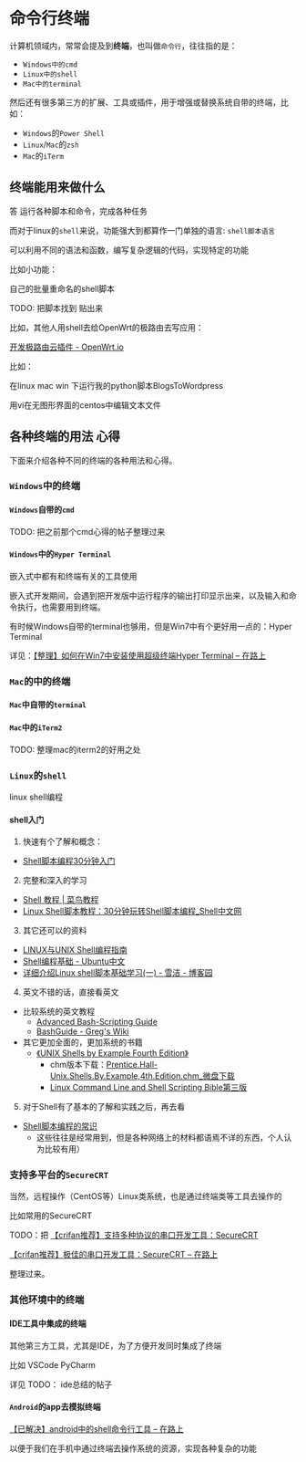# 命令行终端

计算机领域内，常常会提及到**终端**，也叫做`命令行`，往往指的是：
* `Windows中的cmd`
* `Linux中的shell`
* `Mac中的terminal`

然后还有很多第三方的扩展、工具或插件，用于增强或替换系统自带的终端，比如：
* `Windows`的`Power Shell`
* `Linux`/`Mac`的`zsh`
* `Mac`的`iTerm`

## 终端能用来做什么

答 运行各种脚本和命令，完成各种任务

而对于linux的`shell`来说，功能强大到都算作一门单独的语言: `shell脚本语言`

可以利用不同的语法和函数，编写复杂逻辑的代码，实现特定的功能

比如小功能：

自己的批量重命名的shell脚本

TODO: 把脚本找到 贴出来

比如，其他人用shell去给OpenWrt的极路由去写应用：

[开发极路由云插件 - OpenWrt.io](https://openwrt.io/docs/create-gee-app/)

比如：

在linux mac win 下运行我的python脚本BlogsToWordpress

用vi在无图形界面的centos中编辑文本文件

## 各种终端的用法 心得

下面来介绍各种不同的终端的各种用法和心得。

### `Windows`中的终端

#### `Windows`自带的`cmd`

TODO: 把之前那个cmd心得的帖子整理过来

#### `Windows`中的`Hyper Terminal`
嵌入式中都有和终端有关的工具使用

嵌入式开发期间，会遇到把开发版中运行程序的输出打印显示出来，以及输入和命令执行，也需要用到终端。

有时候Windows自带的terminal也够用，但是Win7中有个更好用一点的：Hyper Terminal

详见：[【整理】如何在Win7中安装使用超级终端Hyper Terminal – 在路上](https://www.crifan.com/order_how_to_install_in_win7_using_hyperterminal_hyper_terminal/)


### `Mac`的中的终端

#### `Mac`中自带的`terminal`

#### `Mac`中的`iTerm2`
TODO: 整理mac的iterm2的好用之处

### `Linux`的`shell`

linux shell编程

#### shell入门
1. 快速有个了解和概念：
  * [Shell脚本编程30分钟入门](https://github.com/qinjx/30min_guides/blob/master/shell.md)
2. 完整和深入的学习
  * [Shell 教程 | 菜鸟教程](http://www.runoob.com/linux/linux-shell.html)
  * [Linux Shell脚本教程：30分钟玩转Shell脚本编程_Shell中文网](http://c.biancheng.net/cpp/shell/)
3. 其它还可以的资料
  * [LINUX与UNIX Shell编程指南](http://download.csdn.net/detail/senjixu/7219573)
  * [Shell编程基础 - Ubuntu中文](https://wiki.ubuntu.org.cn/Shell编程基础)
  * [详细介绍Linux shell脚本基础学习(一) - 雪洁 - 博客园](http://www.cnblogs.com/xuejie/archive/2013/01/31/2886552.html)
4. 英文不错的话，直接看英文
  * 比较系统的英文教程
    * [Advanced Bash-Scripting Guide](http://tldp.org/LDP/abs/html/)
    * [BashGuide - Greg's Wiki](http://mywiki.wooledge.org/BashGuide/)
  * 其它更加全面的，更加系统的书籍
    * [《UNIX Shells by Example Fourth Edition》]()
      * chm版本下载：[Prentice.Hall-Unix.Shells.By.Example,4th.Edition.chm_微盘下载](http://vdisk.weibo.com/s/D6fFxgI4Qswx)
      * [Linux Command Line and Shell Scripting Bible第三版](http://docs.linuxtone.org/ebooks/Shell/Wiley.Linux.Command.Line.and.Shell.Scripting.Bible.May.2008.pdf)
5. 对于Shell有了基本的了解和实践之后，再去看
  * [Shell脚本编程的常识](http://mprc.pku.edu.cn/mentors/training/TrainingCourses/material/ShellProgramming.HTM)
    * 这些往往是经常用到，但是各种网络上的材料都语焉不详的东西，个人认为比较有用）

### 支持多平台的`SecureCRT`

当然，远程操作（CentOS等）Linux类系统，也是通过终端类等工具去操作的

比如常用的SecureCRT

TODO：把
[【crifan推荐】支持多种协议的串口开发工具：SecureCRT](https://www.crifan.com/files/doc/docbook/rec_soft_securecrt/release/html/rec_soft_securecrt.html)

[【crifan推荐】极佳的串口开发工具：SecureCRT – 在路上](https://www.crifan.com/crifan_recommand_development_serial_tool_securecrt/)

整理过来。

### 其他环境中的终端

#### IDE工具中集成的终端
其他第三方工具，尤其是IDE，为了方便开发同时集成了终端

比如 VSCode PyCharm

详见 TODO： ide总结的帖子

#### `Android`的app去模拟终端

[【已解决】android中的shell命令行工具 – 在路上](https://www.crifan.com/find_android_shell_like_terminal_tool/)

以便于我们在手机中通过终端去操作系统的资源，实现各种复杂的功能

